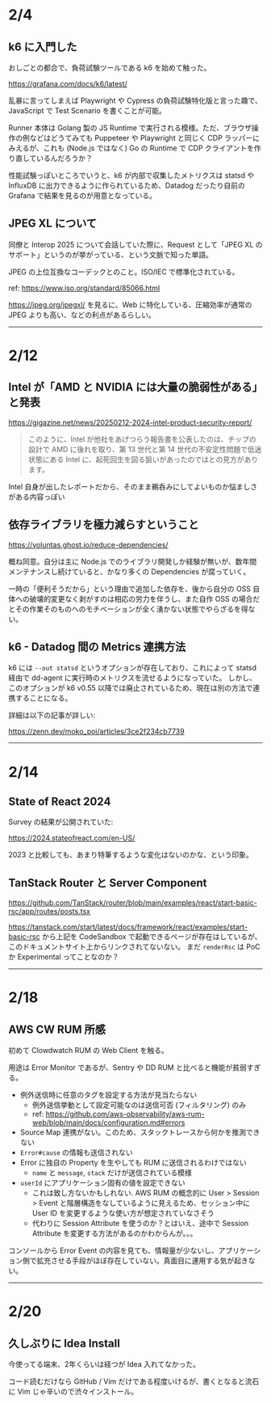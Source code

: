 # 2/4

## k6 に入門した

おしごとの都合で、負荷試験ツールである k6 を始めて触った。

https://grafana.com/docs/k6/latest/

乱暴に言ってしまえば Playwright や Cypress の負荷試験特化版と言った趣で、JavaScript で Test Scenario を書くことが可能。

Runner 本体は Golang 製の JS Runtime で実行される模様。ただ、ブラウザ操作の例などはどうてみても Puppeteer や Playwright と同じく CDP ラッパーにみえるが、これも (Node.js ではなく) Go の Runtime で CDP クライアントを作り直しているんだろうか？

性能試験っぽいところでいうと、k6 が内部で収集したメトリクスは statsd や InfluxDB に出力できるように作られているため、Datadog だったり自前の Grafana で結果を見るのが用意となっている。

## JPEG XL について

同僚と Interop 2025 について会話していた際に、Request として「JPEG XL のサポート」というのが挙がっている、という文脈で知った単語。

JPEG の上位互換なコーデックとのこと。ISO/IEC で標準化されている。

ref: https://www.iso.org/standard/85066.html

https://jpeg.org/jpegxl/ を見るに、Web に特化している、圧縮効率が通常の JPEG よりも高い、などの利点があるらしい。

---

# 2/12

## Intel が「AMD と NVIDIA には大量の脆弱性がある」と発表

https://gigazine.net/news/20250212-2024-intel-product-security-report/

> このように、Intel が他社をあげつらう報告書を公表したのは、チップの設計で AMD に後れを取り、第 13 世代と第 14 世代の不安定性問題で低迷状態にある Intel に、起死回生を図る狙いがあったのではとの見方があります。

Intel 自身が出したレポートだから、そのまま鵜呑みにしてよいものか悩ましさがある内容っぽい

## 依存ライブラリを極力減らすということ

https://voluntas.ghost.io/reduce-dependencies/

概ね同意。自分は主に Node.js でのライブラリ開発しか経験が無いが、数年間メンテナンスし続けていると、かなり多くの Dependencies が腐っていく。

一時の「便利そうだから」という理由で追加した依存を、後から自分の OSS 自体への破壊的変更なく剥がすのは相応の労力を伴うし、また自作 OSS の場合だとその作業そのものへのモチベーションが全く湧かない状態でやらざるを得ない。

## k6 - Datadog 間の Metrics 連携方法

k6 には `--out statsd` というオプションが存在しており、これによって statsd 経由で dd-agent に実行時のメトリクスを流せるようになっていた。
しかし、このオプションが k6 v0.55 以降では廃止されているため、現在は別の方法で連携することになる。

詳細は以下の記事が詳しい:

https://zenn.dev/moko_poi/articles/3ce2f234cb7739

---

# 2/14

## State of React 2024

Survey の結果が公開されていた:

https://2024.stateofreact.com/en-US/

2023 と比較しても、あまり特筆するような変化はないのかな、という印象。

## TanStack Router と Server Component

https://github.com/TanStack/router/blob/main/examples/react/start-basic-rsc/app/routes/posts.tsx

https://tanstack.com/start/latest/docs/framework/react/examples/start-basic-rsc から上記を CodeSandbox で起動できるページが存在はしているが、このドキュメントサイト上からリンクされてないない。
まだ `renderRsc` は PoC か Experimental ってことなのか？

---

# 2/18

## AWS CW RUM 所感

初めて Clowdwatch RUM の Web Client を触る。

用途は Error Monitor であるが、Sentry や DD RUM と比べると機能が貧弱すぎる。

- 例外送信時に任意のタグを設定する方法が見当たらない
  - 例外送信挙動として設定可能なのは送信可否 (フィルタリング) のみ
  - ref: https://github.com/aws-observability/aws-rum-web/blob/main/docs/configuration.md#errors
- Source Map 連携がない。このため、スタックトレースから何かを推測できない
- `Error#cause` の情報も送信されない
- Error に独自の Property を生やしても RUM に送信されるわけではない
  - `name` と `message`, `stack` だけが送信されている模様
- `userId` にアプリケーション固有の値を設定できない
  - これは致し方ないかもしれない. AWS RUM の概念的に User > Session > Event と階層構造をなしているように見えるため、セッション中に User ID を変更するような使い方が想定されていなさそう
  - 代わりに Session Attribute を使うのか？とはいえ、途中で Session Attribute を変更する方法があるのかわからんが。。。

コンソールから Error Event の内容を見ても、情報量が少ないし、アプリケーション側で拡充させる手段がほぼ存在していない。真面目に運用する気が起きない。

---

# 2/20

## 久しぶりに Idea Install

今使ってる端末、2年くらいは経つが Idea 入れてなかった。

コード読むだけなら GitHub / Vim だけである程度いけるが、書くとなると流石に Vim じゃ辛いので渋々インストール。
